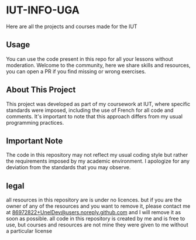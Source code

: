 # IUT-INFO-UGA

Here are all the projects and courses made for the IUT

## Usage

You can use the code present in this repo for all your lessons without moderation. Welcome to the community, here we share skills and resources, you can open a PR if you find missing or wrong exercises.

## About This Project

This project was developed as part of my coursework at IUT, where specific standards were imposed, including the use of French for all code and comments. It's important to note that this approach differs from my usual programming practices.

## Important Note

The code in this repository may not reflect my usual coding style but rather the requirements imposed by my academic environment. I apologize for any deviation from the standards that you may observe.

## legal

all resources in this repository are is under no licences. but if you are the owner of any of the resources and you want to remove it, please contact me at [86972822+UnelDev@users.noreply.github.com](mailto:86972822+UnelDev@users.noreply.github.com) and I will remove it as soon as possible. all code in this repository is created by me and is free to use, but courses and resources are not mine they were given to me without a particular license
